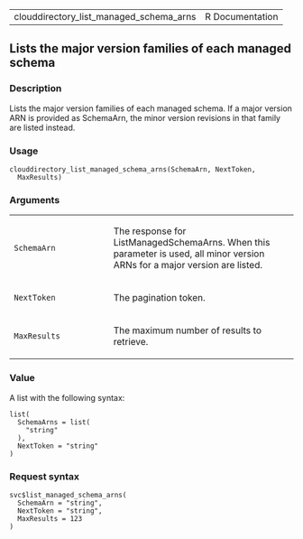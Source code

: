<table style="width: 100%;">
<tbody>
<tr class="odd">
<td>clouddirectory_list_managed_schema_arns</td>
<td style="text-align: right;">R Documentation</td>
</tr>
</tbody>
</table>

## Lists the major version families of each managed schema

### Description

Lists the major version families of each managed schema. If a major
version ARN is provided as SchemaArn, the minor version revisions in
that family are listed instead.

### Usage

    clouddirectory_list_managed_schema_arns(SchemaArn, NextToken,
      MaxResults)

### Arguments

<table>
<colgroup>
<col style="width: 35%" />
<col style="width: 65%" />
</colgroup>
<tbody>
<tr class="odd">
<td><code
id="clouddirectory_list_managed_schema_arns_:_SchemaArn">SchemaArn</code></td>
<td><p>The response for ListManagedSchemaArns. When this parameter is
used, all minor version ARNs for a major version are listed.</p></td>
</tr>
<tr class="even">
<td><code
id="clouddirectory_list_managed_schema_arns_:_NextToken">NextToken</code></td>
<td><p>The pagination token.</p></td>
</tr>
<tr class="odd">
<td><code
id="clouddirectory_list_managed_schema_arns_:_MaxResults">MaxResults</code></td>
<td><p>The maximum number of results to retrieve.</p></td>
</tr>
</tbody>
</table>

### Value

A list with the following syntax:

    list(
      SchemaArns = list(
        "string"
      ),
      NextToken = "string"
    )

### Request syntax

    svc$list_managed_schema_arns(
      SchemaArn = "string",
      NextToken = "string",
      MaxResults = 123
    )
